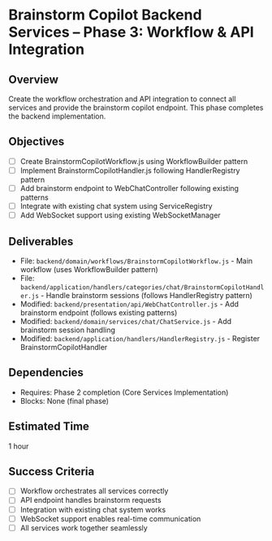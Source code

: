 # Brainstorm Copilot Backend Services – Phase 3: Workflow & API Integration

## Overview
Create the workflow orchestration and API integration to connect all services and provide the brainstorm copilot endpoint. This phase completes the backend implementation.

## Objectives
- [ ] Create BrainstormCopilotWorkflow.js using WorkflowBuilder pattern
- [ ] Implement BrainstormCopilotHandler.js following HandlerRegistry pattern
- [ ] Add brainstorm endpoint to WebChatController following existing patterns
- [ ] Integrate with existing chat system using ServiceRegistry
- [ ] Add WebSocket support using existing WebSocketManager

## Deliverables
- File: `backend/domain/workflows/BrainstormCopilotWorkflow.js` - Main workflow (uses WorkflowBuilder pattern)
- File: `backend/application/handlers/categories/chat/BrainstormCopilotHandler.js` - Handle brainstorm sessions (follows HandlerRegistry pattern)
- Modified: `backend/presentation/api/WebChatController.js` - Add brainstorm endpoint (follows existing patterns)
- Modified: `backend/domain/services/chat/ChatService.js` - Add brainstorm session handling
- Modified: `backend/application/handlers/HandlerRegistry.js` - Register BrainstormCopilotHandler

## Dependencies
- Requires: Phase 2 completion (Core Services Implementation)
- Blocks: None (final phase)

## Estimated Time
1 hour

## Success Criteria
- [ ] Workflow orchestrates all services correctly
- [ ] API endpoint handles brainstorm requests
- [ ] Integration with existing chat system works
- [ ] WebSocket support enables real-time communication
- [ ] All services work together seamlessly
